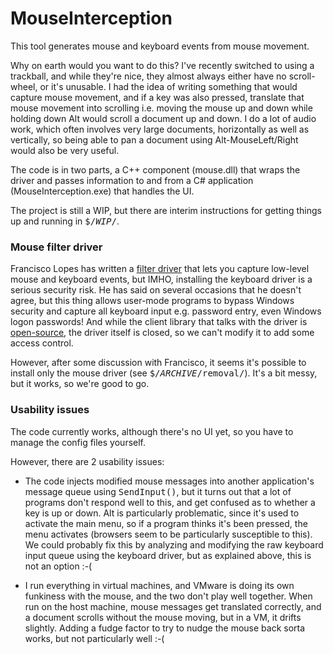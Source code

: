 # MouseInterception

This tool generates mouse and keyboard events from mouse movement.

Why on earth would you want to do this? I've recently switched to using a trackball, and while they're nice, they almost always either have no scroll-wheel, or it's unusable. I had the idea of writing something that would capture mouse movement, and if a key was also pressed, translate that mouse movement into scrolling i.e. moving the mouse up and down while holding down Alt would scroll a document up and down. I do a lot of audio work, which often involves very large documents, horizontally as well as vertically, so being able to pan a document using Alt-MouseLeft/Right would also be very useful.

The code is in two parts, a C++ component (mouse.dll) that wraps the driver and passes information to and from a C# application (MouseInterception.exe) that handles the UI.

The project is still a WIP, but there are interim instructions for getting things up and running in <tt>$/_WIP_/</tt>.

### Mouse filter driver

Francisco Lopes has written a [filter driver](http://www.oblita.com/interception.html) that lets you capture low-level mouse and keyboard events, but IMHO, installing the keyboard driver is a serious security risk. He has said on several occasions that he doesn't agree, but this thing allows user-mode programs to bypass Windows security and capture all keyboard input e.g. password entry, even Windows logon passwords! And while the client library that talks with the driver is [open-source](https://github.com/oblitum/Interception), the driver itself is closed, so we can't modify it to add some access control.

However, after some discussion with Francisco, it seems it's possible to install only the mouse driver (see <tt>$/_ARCHIVE_/removal/</tt>). It's a bit messy, but it works, so we're good to go.

### Usability issues

The code currently works, although there's no UI yet, so you have to manage the config files yourself.

However, there are 2 usability issues:

* The code injects modified mouse messages into another application's message queue using <tt>SendInput()</tt>, but it turns out that a lot of programs don't respond well to this, and get confused as to whether a key is up or down. Alt is particularly problematic, since it's used to activate the main menu, so if a program thinks it's been pressed, the menu activates (browsers seem to be particularly susceptible to this). We could probably fix this by analyzing and modifying the raw keyboard input queue using the keyboard driver, but as explained above, this is not an option :-(

* I run everything in virtual machines, and VMware is doing its own funkiness with the mouse, and the two don't play well together. When run on the host machine, mouse messages get translated correctly, and a document scrolls without the mouse moving, but in a VM, it drifts slightly. Adding a fudge factor to try to nudge the mouse back sorta works, but not particularly well :-(
